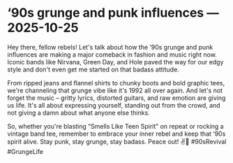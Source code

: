 # ‘90s grunge and punk influences — 2025-10-25

Hey there, fellow rebels! Let's talk about how the ‘90s grunge and punk influences are making a major comeback in fashion and music right now. Iconic bands like Nirvana, Green Day, and Hole paved the way for our edgy style and don't even get me started on that badass attitude.

From ripped jeans and flannel shirts to chunky boots and bold graphic tees, we're channeling that grunge vibe like it's 1992 all over again. And let's not forget the music – gritty lyrics, distorted guitars, and raw emotion are giving us life. It's all about expressing yourself, standing out from the crowd, and not giving a damn about what anyone else thinks.

So, whether you're blasting “Smells Like Teen Spirit” on repeat or rocking a vintage band tee, remember to embrace your inner rebel and keep that ‘90s spirit alive. Stay punk, stay grunge, stay badass. Peace out! ✌️🤘 #90sRevival #GrungeLife